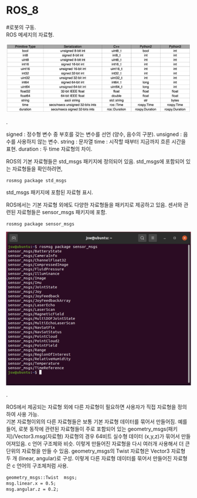 ROS_8
=====
#로봇의 구동.  
ROS 메세지의 자료형. 

<p align="center"><img src = "./images/ros_msg.png" width = "800"  title = "ros_msg"></p>. 

signed : 정수형 변수 중 부호를 갖는 변수를 선언 (양수, 음수의 구분). 
unsigned : 음수를 사용하지 않는 변수. 
string : 문자열
time : 시작할 때부터 지금까지 흐른 시간을 표현.
duration : 두 time 자료형의 차이. 

ROS의 기본 자료형들은 std_msgs 패키지에 정의되어 있음. std_msgs에 포함되어 있는 자료형들을 확인하려면,
```
rosmsg package std_msgs
```
std_msgs 패키지에 포함된 자료형 표시. 


ROS에서는 기본 자료형 외에도 다양한 자료형들을 패키지로 제공하고 있음.
센서와 관련된 자료형들은 sensor_msgs 패키지에 포함.
```
rosmsg package sensor_msgs
```

<p align="center"><img src = "./images/sensor_msgs.png" width = "800"  title = "sensor_msgs"></p>.  

ROS에서 제공되는 자료형 외에 다른 자료형이 필요하면 사용자가 직접 자료형을 정의하여 사용 가능.  
기본 자료형이외의 다른 자료형들은 보통 기본 자료형 데이터를 묶어서 만들어짐. 
예를 들어, 로봇 동작에 관련된 자료형들이 주로 포함되어 있는 geometry_msgs(패키지)/Vector3.msg(자료형) 자료형의 경우 64비트 실수형 데이터 (x,y,z)가 묶어서 만들어져있음. c 언어 구조체와 비슷. 
이렇게 만들어진 자료형을 다시 여러개 사용해서 더 큰 단위의 자료형을 만들 수 있음. geometry_msgs의 Twist 자료형은 Vector3 자료형 두 개 (linear, angular)로 구성. 이렇게 다른 자료형 데이터를 묶어서 만들어진 자료형은 c 언어의 구조체처럼 사용. 
```
geometry_msgs::Twist  msgs;
msg.linear.x = 0.5;
msg.angular.z = 0.2;
```
